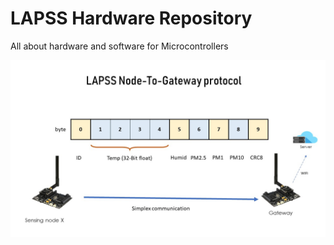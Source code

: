 # LAPSS Hardware Repository
All about hardware and software for Microcontrollers

![LAPSSNodeToGateway](https://raw.githubusercontent.com/LMPsoftware/LAPSSHardware/master/img/nodeToGateway.jpg)
